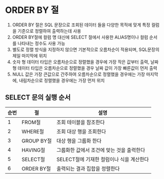 # ORDER BY 절
1. ORDER BY 절은 SQL 문장으로 조회된 데이터 들을 다양한 목적에 맞게 특정 컬럼을 기준으로 정렬하여 출력하는데 사용
2. ORDER BY절에 컬럼 명 대신에 SELECT 절에서 사용한 ALIAS명이나 컬럼 순서를 나타내는 정수도 사용 가능
3. 별도로 정렬 방식을 지정하지 않으면 기본적으로 오름차순이 적용되며, SQL문장의 제일 마지막에 위치
4. 숫자 형 데이터 타입은 오름차순으로 정렬했을 경우에 가장 작은 값부터 출력, 날짜 형 데이터 타입은 오름차순으로 정렬했을 경우 날짜 값이 가장 빠른값이 먼저 출력
5. NULL 값은 가장 큰값으로 간주하여 오름차순으로 정렬했을 경우에는 가장 마지막에, 내림차순으로 정렬했을 경우에는 가장 먼저 위치

## SELECT 문의 실행 순서
순번|절|설명
--|--|--
1|FROM절|조회 테이블을 참조한다
2|WHERE절|조회 대상 행을 조회한다
3|GROUP BY절|대상 행을 그룹화 한다
4|HAVING절|그룹화한 값에서 조건에 맞는 것을 출력한다
5|SELECT절|SELECT절에 기재한 컬럼이나 식을 계산한다
6|ORDER BY절|출력되는 결과 집합을 정렬한다

